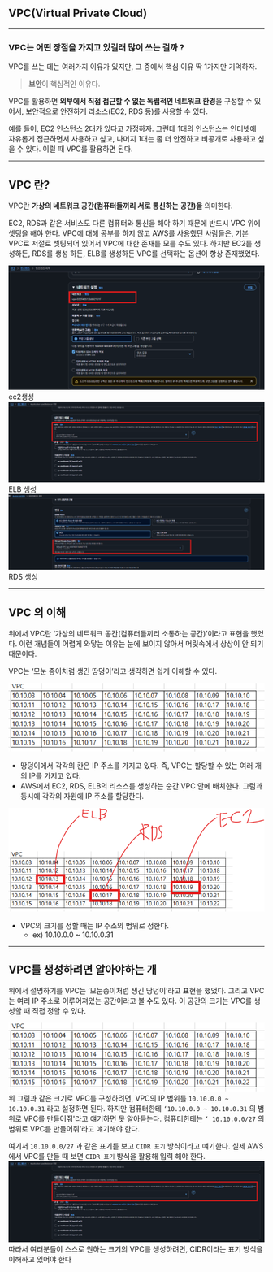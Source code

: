 ## VPC(Virtual Private Cloud)

---

### VPC는 어떤 장점을 가지고 있길래 많이 쓰는 걸까 ?

VPC를 쓰는 데는 여러가지 이유가 있지만, 그 중에서 핵심 이유 딱 1가지만 기억하자.

> **보안**이 핵심적인 이유다.
>

VPC를 활용하면 **외부에서 직접 접근할 수 없는 독립적인 네트워크 환경**을 구성할 수 있어서, 보안적으로 안전하게 리소스(EC2, RDS 등)를
사용할 수 있다.

예를 들어, EC2 인스턴스 2대가 있다고 가정하자. 그런데 1대의 인스턴스는 인터넷에 자유롭게 접근하면서 사용하고 싶고, 나머지 1대는 좀 더
안전하고 비공개로 사용하고 싶을 수 있다. 이럴 때 VPC를 활용하면 된다.

---

## VPC 란?

VPC란 **가상의 네트워크 공간(컴퓨터들끼리 서로 통신하는 공간)을** 의미한다.

EC2, RDS과 같은 서비스도 다른 컴퓨터와 통신을 해야 하기 때문에 반드시 VPC 위에 셋팅을 해야 한다. VPC에 대해 공부를 하지 않고
AWS를 사용했던 사람들은, 기본 VPC로 저절로 셋팅되어 있어서 VPC에 대한 존재를 모를 수도 있다. 하지만 EC2를 생성하든, RDS를 생성
하든, ELB를 생성하든 VPC를 선택하는 옵션이 항상 존재했었다.  
  

![img_155.png](../../img/img_155.png)  
ec2생성
![img_155.png](../../img/img_156.png)  
ELB 생성
![img_155.png](../../img/img_157.png)  
RDS 생성

---

## VPC 의 이해

위에서 VPC란 ‘가상의 네트워크 공간(컴퓨터들끼리 소통하는 공간)’이라고 표현을 했었다. 이런 개념들이 어렵게 와닿는 이유는 눈에 보이지
않아서 머릿속에서 상상이 안 되기 때문이다.

VPC는 ‘모눈 종이처럼 생긴 땅덩이’라고 생각하면 쉽게 이해할 수 있다.  

![img_155.png](../../img/img_158.png)
- 땅덩이에서 각각의 칸은 IP 주소를 가지고 있다. 즉, VPC는 할당할 수 있는 여러 개의 IP를 가지고 있다.
- AWS에서 EC2, RDS, ELB의 리소스를 생성하는 순간 VPC 안에 배치한다. 그럼과 동시에 각각의 자원에 IP 주소를 할당한다.

![img_155.png](../../img/img_159.png)
- VPC의 크기를 정할 때는 IP 주소의 범위로 정한다.
    - ex) 10.10.0.0 ~ 10.10.0.31
  
  
---

## VPC를 생성하려면 알아야하는 개

위에서 설명하기를 VPC는 ‘모눈종이처럼 생긴 땅덩이’라고 표현을 했었다. 그리고 VPC는 여러 IP 주소로 이루어져있는 공간이라고 볼 수도
있다. 이 공간의 크기는 VPC를 생성할 때 직접 정할 수 있다.  

![img_155.png](../../img/img_158.png)  
위 그림과 같은 크기로 VPC를 구성하려면, VPC의 IP 범위를 `10.10.0.0 ~ 10.10.0.31` 라고 설정하면 된다. 하지만 컴퓨터한테 `‘10.10.0.0 ~ 10.10.0.31` 의
범위로 VPC를 만들어줘'라고 얘기하면 못 알아듣는다. 컴퓨터한테는 `‘ 10.10.0.0/27` 의 범위로 VPC를 만들어줘’라고 얘기해야 한다.

여기서 `10.10.0.0/27` 과 같은 표기를 보고 `CIDR 표기` 방식이라고 얘기한다. 실제 AWS에서 VPC를 만들 때 보면 `CIDR 표기` 방식을 활용해 입력
해야 한다.  
![img_155.png](../../img/img_156.png)  
따라서 여러분들이 스스로 원하는 크기의 VPC를 생성하려면, CIDR이라는 표기 방식을 이해하고 있어야 한다